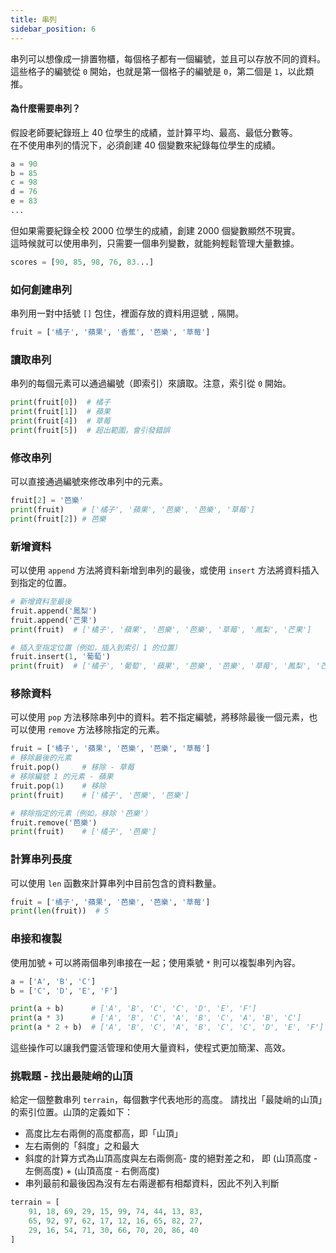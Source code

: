 ```yaml
---
title: 串列
sidebar_position: 6
---
```


串列可以想像成一排置物櫃，每個格子都有一個編號，並且可以存放不同的資料。  
這些格子的編號從 `0` 開始，也就是第一個格子的編號是 `0`，第二個是 `1`，以此類推。

#### 為什麼需要串列？

假設老師要紀錄班上 40 位學生的成績，並計算平均、最高、最低分數等。  
在不使用串列的情況下，必須創建 40 個變數來紀錄每位學生的成績。

```python
a = 90
b = 85
c = 98
d = 76
e = 83
...
```

但如果需要紀錄全校 2000 位學生的成績，創建 2000 個變數顯然不現實。  
這時候就可以使用串列，只需要一個串列變數，就能夠輕鬆管理大量數據。

```python
scores = [90, 85, 98, 76, 83...]
```

### 如何創建串列

串列用一對中括號 `[]` 包住，裡面存放的資料用逗號 `,` 隔開。

```python
fruit = ['橘子', '蘋果', '香蕉', '芭樂', '草莓']
```

### 讀取串列

串列的每個元素可以通過編號（即索引）來讀取。注意，索引從 `0` 開始。

```python
print(fruit[0])  # 橘子
print(fruit[1])  # 蘋果
print(fruit[4])  # 草莓
print(fruit[5])  # 超出範圍，會引發錯誤
```

### 修改串列

可以直接通過編號來修改串列中的元素。

```python
fruit[2] = '芭樂'
print(fruit)    # ['橘子', '蘋果', '芭樂', '芭樂', '草莓']
print(fruit[2]) # 芭樂
```

### 新增資料

可以使用 `append` 方法將資料新增到串列的最後，或使用 `insert` 方法將資料插入到指定的位置。

```python
# 新增資料至最後
fruit.append('鳳梨')
fruit.append('芒果')
print(fruit)  # ['橘子', '蘋果', '芭樂', '芭樂', '草莓', '鳳梨', '芒果']

# 插入至指定位置（例如，插入到索引 1 的位置）
fruit.insert(1, '葡萄')
print(fruit)  # ['橘子', '葡萄', '蘋果', '芭樂', '芭樂', '草莓', '鳳梨', '芒果']
```

### 移除資料

可以使用 `pop` 方法移除串列中的資料。若不指定編號，將移除最後一個元素，也可以使用 `remove` 方法移除指定的元素。

```python
fruit = ['橘子', '蘋果', '芭樂', '芭樂', '草莓']
# 移除最後的元素
fruit.pop()     # 移除 - 草莓
# 移除編號 1 的元素 - 蘋果
fruit.pop(1)    # 移除
print(fruit)    # ['橘子', '芭樂', '芭樂']

# 移除指定的元素（例如，移除 '芭樂'）
fruit.remove('芭樂')
print(fruit)    # ['橘子', '芭樂']
```

### 計算串列長度

可以使用 `len` 函數來計算串列中目前包含的資料數量。

```python
fruit = ['橘子', '蘋果', '芭樂', '芭樂', '草莓']
print(len(fruit))  # 5
```

### 串接和複製

使用加號 `+` 可以將兩個串列串接在一起；使用乘號 `*` 則可以複製串列內容。

```python
a = ['A', 'B', 'C']
b = ['C', 'D', 'E', 'F']

print(a + b)      # ['A', 'B', 'C', 'C', 'D', 'E', 'F']
print(a * 3)      # ['A', 'B', 'C', 'A', 'B', 'C', 'A', 'B', 'C']
print(a * 2 + b)  # ['A', 'B', 'C', 'A', 'B', 'C', 'C', 'D', 'E', 'F']
```

這些操作可以讓我們靈活管理和使用大量資料，使程式更加簡潔、高效。


### 挑戰題 - 找出最陡峭的山頂

給定一個整數串列 `terrain`，每個數字代表地形的高度。
請找出「最陡峭的山頂」的索引位置。山頂的定義如下：

- 高度比左右兩側的高度都高，即「山頂」
- 左右兩側的「斜度」之和最大
- 斜度的計算方式為山頂高度與左右兩側高- 度的絕對差之和，
即 (山頂高度 - 左側高度) + (山頂高度 - 右側高度)
- 串列最前和最後因為沒有左右兩邊都有相鄰資料，因此不列入判斷

```python
terrain = [
    91, 18, 69, 29, 15, 99, 74, 44, 13, 83,
    65, 92, 97, 62, 17, 12, 16, 65, 82, 27,
    29, 16, 54, 71, 30, 66, 70, 20, 86, 40
]
```